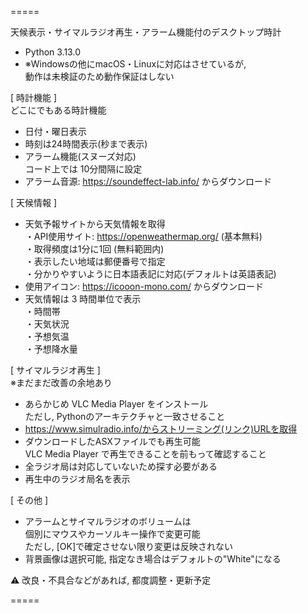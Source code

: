 =====

天候表示・サイマルラジオ再生・アラーム機能付のデスクトップ時計

- Python 3.13.0  
- ※Windowsの他にmacOS・Linuxに対応はさせているが,  
    動作は未検証のため動作保証はしない  

[ 時計機能 ]  
どこにでもある時計機能  
- 日付・曜日表示  
- 時刻は24時間表示(秒まで表示)  
- アラーム機能(スヌーズ対応)  
    コード上では 10分間隔に設定  
- アラーム音源: https://soundeffect-lab.info/ からダウンロード  

[ 天候情報 ]  
- 天気予報サイトから天気情報を取得  
    ・API使用サイト: https://openweathermap.org/ (基本無料)  
    ・取得頻度は1分に1回 (無料範囲内)  
    ・表示したい地域は郵便番号で指定  
    ・分かりやすいように日本語表記に対応(デフォルトは英語表記)  
- 使用アイコン: https://icooon-mono.com/ からダウンロード  
- 天気情報は 3 時間単位で表示  
    ・時間帯  
    ・天気状況  
    ・予想気温  
    ・予想降水量  

[ サイマルラジオ再生 ]  
※まだまだ改善の余地あり  
- あらかじめ VLC Media Player をインストール  
    ただし, Pythonのアーキテクチャと一致させること  
- https://www.simulradio.info/からストリーミング(リンク)URLを取得  
- ダウンロードしたASXファイルでも再生可能  
    VLC Media Player で再生できることを前もって確認すること  
- 全ラジオ局は対応していないため探す必要がある  
- 再生中のラジオ局名を表示  

[ その他 ]  
- アラームとサイマルラジオのボリュームは  
    個別にマウスやカーソルキー操作で変更可能  
    ただし, [OK]で確定させない限り変更は反映されない  
- 背景画像は選択可能, 指定なき場合はデフォルトの"White"になる  

⚠️ 改良・不具合などがあれば, 都度調整・更新予定  

=====
